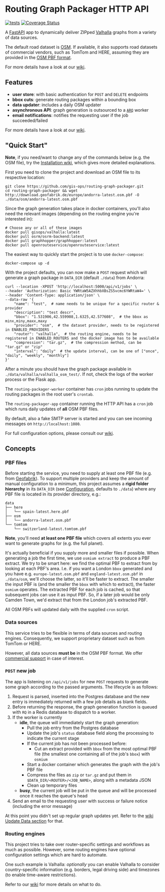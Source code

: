 # Routing Graph Packager HTTP API

[![tests](https://github.com/geoadmin/routing-graph-packager/actions/workflows/test-ubuntu.yml/badge.svg)](https://github.com/geoadmin/routing-graph-packager/actions/workflows/test-ubuntu.yml)
[![Coverage Status](https://coveralls.io/repos/github/gis-ops/routing-graph-packager/badge.svg)](https://coveralls.io/github/gis-ops/routing-graph-packager)

A [FastAPI](https://github.com/tiangolo/fastpi) app to dynamically deliver ZIPped [Valhalla](https://github.com/valhalla/valhalla) graphs from a variety of data sources.

The default road dataset is [OSM](openstreetmap.org). If available, it also supports road datasets of commercial vendors, such as TomTom and HERE, assuming they are provided in the [OSM PBF format](https://wiki.openstreetmap.org/wiki/PBF_Format#).

For more details have a look at our [wiki](https://github.com/gis-ops/routing-graph-packager/wiki).

## Features

- **user store**: with basic authentication for `POST` and `DELETE` endpoints
- **bbox cuts**: generate routing packages within a bounding box
- **data updater**: includes a daily OSM updater
- **asynchronous API**: graph generation is outsourced to a [`ARQ`](https://github.com/rq/rq) worker
- **email notifications**: notifies the requesting user if the job succeeded/failed

For more details have a look at our [wiki](https://github.com/gis-ops/routing-graph-packager/wiki).

## "Quick Start"

**Note**, if you need/want to change any of the commands below (e.g. the OSM file), try the [Installation wiki](https://github.com/gis-ops/routing-graph-packager/wiki/Installation), which gives more detailed explanations.

First you need to clone the project and download an OSM file to its respective location:

```
git clone https://github.com/gis-ops/routing-graph-packager.git
cd routing-graph-packager && wget http://download.geofabrik.de/europe/andorra-latest.osm.pbf -O ./data/osm/andorra-latest.osm.pbf
```

Since the graph generation takes place in docker containers, you'll also need the relevant images (depending on the routing engine you're interested in):

```
# Choose any or all of these images
docker pull gisops/valhalla:latest
docker pull osrm/osrm-backend:latest
docker pull graphhopper/graphhopper:latest
docker pull openrouteservice/openrouteservice:latest
```

The easiest way to quickly start the project is to use `docker-compose`:

```
docker-compose up -d
```

With the project defaults, you can now make a `POST` request which will generate a graph package in `DATA_DIR` (default `./data`) from Andorra:

```
curl --location -XPOST 'http://localhost:5000/api/v1/jobs' \
--header 'Authorization: Basic YWRtaW5AZXhhbXBsZS5vcmc6YWRtaW4=' \
--header 'Content-Type: application/json' \
--data-raw '{
	"name": "test",  # name needs to be unique for a specific router & provider
	"description": "test descr",  
	"bbox": "1.531906,42.559908,1.6325,42.577608",  # the bbox as minx,miny,maxx,maxy
	"provider": "osm",  # the dataset provider, needs to be registered in ENABLED_PROVIDERS
	"router": "valhalla",  # the routing engine, needs to be registered in ENABLED_ROUTERS and the docker image has to be available
	"compression": "tar.gz",  # the compression method, can be "tar.gz" or "zip"
	"interval": "daily"  # the update interval, can be one of ["once", "daily", "weekly", "monthly"]
}'
```

After a minute you should have the graph package available in `./data/valhalla/valhalla_osm_test/`. If not, check the logs of the worker process or the Flask app.

The `routing-packager-worker` container has `cron` jobs running to update the routing packages in the root user's `crontab`.

The `routing-packager-app` container running the HTTP API has a `cron` job which runs daily updates of **all** OSM PBF files.

By default, also a fake SMTP server is started and you can see incoming messages on `http://localhost:1080`.

For full configuration options, please consult our [wiki](https://github.com/gis-ops/routing-graph-packager/wiki/Configuration#complete-list).

## Concepts

### PBF files

Before starting the service, you need to supply at least one PBF file (e.g. from [Geofabrik](https://download.geofabrik.de)). To support multiple providers and keep the amount of manual configuration to a minimum, this project assumes a **rigid folder hierarchy** in its `DATA_DIR` (see [Configuration](https://github.com/gis-ops/routing-graph-packager/wiki/Configuration#complete-list), defaults to `./data`) where any PBF file is located in its provider directory, e.g.:

```
data
├── here
│   └── spain-latest.here.pbf
├── osm
│   └── andorra-latest.osm.pbf
└── tomtom
    └── switzerland-latest.tomtom.pbf
```

**Note**, you'll need **at least one PBF file** which covers all extents you ever want to generate graphs for (e.g. the full planet).

It's actually beneficial if you supply more and smaller files if possible. When generating a job the first time, we use `osmium extract` to produce a PBF extract. We try to be smart here: we find the optimal PBF to extract from by looking at each PBF's area. I.e. if you want a London `bbox` generated and you have e.g. `europe-latest.osm.pbf` and `england-latest.osm.pbf` in `./data/osm`, we'll choose the latter, so it'll be faster to extract. The smaller the input PBF is (and the smaller the `bbox` with which to extract), the faster `osmium` operates. The extracted PBF for each job is cached, so that subsequent jobs can use it as input PBF. So, if a later job would be only Camden Town, we'd extract that from the London job's extracted PBF.

All OSM PBFs will updated daily with the supplied `cron` script.

### Data sources

This service tries to be flexible in terms of data sources and routing engines. Consequently, we support proprietary dataset such as from TomTom or HERE.

However, all data sources **must be** in the OSM PBF format. We offer [commercial support](https://gis-ops.com/routing-and-optimisation/#data-services) in case of interest.

### `POST` new job

The app is listening on `/api/v1/jobs` for new `POST` requests to generate some graph according to the passed arguments. The lifecycle is as follows:

1. Request is parsed, inserted into the Postgres database and the new entry is immediately returned with a few job details as blank fields.
2. Before returning the response, the graph generation function is queued with `RQ` in a Redis database to dispatch to a worker.
3. If the worker is currently
    - **idle**, the queue will immediately start the graph generation:
        - Pull the job entry from the Postgres database
        - Update the job's `status` database field along the processing to indicate the current stage
		- If the current job has not been processed before:
        	- Cut an extract provided with `bbox` from the most optimal PBF file (the smallest one containing all of the job's `bbox`) with `osmium`
        - Start a docker container which generates the graph with the job's PBF file
        - Compress the files as `zip` or `tar.gz` and put them in `$DATA_DIR/<ROUTER>/<JOB_NAME>`, along with a metadata JSON
        - Clean up temporary files
    - **busy**, the current job will be put in the queue and will be processed once it reaches the queue's head
4. Send an email to the requesting user with success or failure notice (including the error message)

At this point you didn't set up regular graph updates yet. Refer to the [wiki Update Data section](https://github.com/gis-ops/routing-graph-packager/wiki/Data%20Updates) for that.

### Routing engines

This project tries to take over router-specific settings and workflows as much as possible. However, some routing engines have optional configuration settings which are hard to automate. 

One such example is Valhalla: _optionally_ you can enable Valhalla to consider country-specific information (e.g. borders, legal driving side) and timezones (to enable time-aware restrictions).

Refer to our [wiki](https://github.com/gis-ops/routing-graph-packager/wiki) for more details on what to do. 
